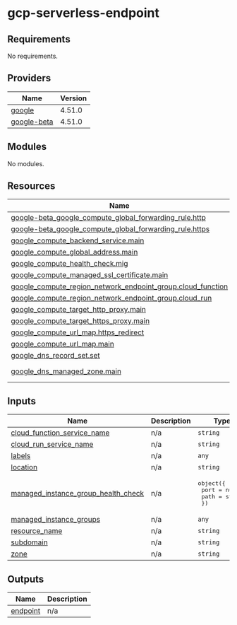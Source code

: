 # gcp-serverless-endpoint

<!-- BEGINNING OF PRE-COMMIT-TERRAFORM DOCS HOOK -->
## Requirements

No requirements.

## Providers

| Name | Version |
|------|---------|
| <a name="provider_google"></a> [google](#provider\_google) | 4.51.0 |
| <a name="provider_google-beta"></a> [google-beta](#provider\_google-beta) | 4.51.0 |

## Modules

No modules.

## Resources

| Name | Type |
|------|------|
| [google-beta_google_compute_global_forwarding_rule.http](https://registry.terraform.io/providers/hashicorp/google-beta/latest/docs/resources/google_compute_global_forwarding_rule) | resource |
| [google-beta_google_compute_global_forwarding_rule.https](https://registry.terraform.io/providers/hashicorp/google-beta/latest/docs/resources/google_compute_global_forwarding_rule) | resource |
| [google_compute_backend_service.main](https://registry.terraform.io/providers/hashicorp/google/latest/docs/resources/compute_backend_service) | resource |
| [google_compute_global_address.main](https://registry.terraform.io/providers/hashicorp/google/latest/docs/resources/compute_global_address) | resource |
| [google_compute_health_check.mig](https://registry.terraform.io/providers/hashicorp/google/latest/docs/resources/compute_health_check) | resource |
| [google_compute_managed_ssl_certificate.main](https://registry.terraform.io/providers/hashicorp/google/latest/docs/resources/compute_managed_ssl_certificate) | resource |
| [google_compute_region_network_endpoint_group.cloud_function](https://registry.terraform.io/providers/hashicorp/google/latest/docs/resources/compute_region_network_endpoint_group) | resource |
| [google_compute_region_network_endpoint_group.cloud_run](https://registry.terraform.io/providers/hashicorp/google/latest/docs/resources/compute_region_network_endpoint_group) | resource |
| [google_compute_target_http_proxy.main](https://registry.terraform.io/providers/hashicorp/google/latest/docs/resources/compute_target_http_proxy) | resource |
| [google_compute_target_https_proxy.main](https://registry.terraform.io/providers/hashicorp/google/latest/docs/resources/compute_target_https_proxy) | resource |
| [google_compute_url_map.https_redirect](https://registry.terraform.io/providers/hashicorp/google/latest/docs/resources/compute_url_map) | resource |
| [google_compute_url_map.main](https://registry.terraform.io/providers/hashicorp/google/latest/docs/resources/compute_url_map) | resource |
| [google_dns_record_set.set](https://registry.terraform.io/providers/hashicorp/google/latest/docs/resources/dns_record_set) | resource |
| [google_dns_managed_zone.main](https://registry.terraform.io/providers/hashicorp/google/latest/docs/data-sources/dns_managed_zone) | data source |

## Inputs

| Name | Description | Type | Default | Required |
|------|-------------|------|---------|:--------:|
| <a name="input_cloud_function_service_name"></a> [cloud\_function\_service\_name](#input\_cloud\_function\_service\_name) | n/a | `string` | `null` | no |
| <a name="input_cloud_run_service_name"></a> [cloud\_run\_service\_name](#input\_cloud\_run\_service\_name) | n/a | `string` | `null` | no |
| <a name="input_labels"></a> [labels](#input\_labels) | n/a | `any` | n/a | yes |
| <a name="input_location"></a> [location](#input\_location) | n/a | `string` | n/a | yes |
| <a name="input_managed_instance_group_health_check"></a> [managed\_instance\_group\_health\_check](#input\_managed\_instance\_group\_health\_check) | n/a | <pre>object({<br>    port = number<br>    path = string<br>  })</pre> | <pre>{<br>  "path": "/",<br>  "port": 80<br>}</pre> | no |
| <a name="input_managed_instance_groups"></a> [managed\_instance\_groups](#input\_managed\_instance\_groups) | n/a | `any` | `null` | no |
| <a name="input_resource_name"></a> [resource\_name](#input\_resource\_name) | n/a | `string` | n/a | yes |
| <a name="input_subdomain"></a> [subdomain](#input\_subdomain) | n/a | `string` | n/a | yes |
| <a name="input_zone"></a> [zone](#input\_zone) | n/a | `string` | n/a | yes |

## Outputs

| Name | Description |
|------|-------------|
| <a name="output_endpoint"></a> [endpoint](#output\_endpoint) | n/a |
<!-- END OF PRE-COMMIT-TERRAFORM DOCS HOOK -->

